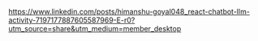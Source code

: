 https://www.linkedin.com/posts/himanshu-goyal048_react-chatbot-llm-activity-7197177887605587969-E-r0?utm_source=share&utm_medium=member_desktop
